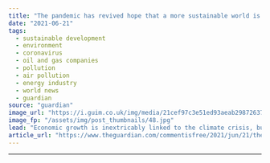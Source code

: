 ```yaml
---
title: "The pandemic has revived hope that a more sustainable world is possible | Jeremy Caradonna"
date: "2021-06-21"
tags: 
  - sustainable development
  - environment
  - coronavirus
  - oil and gas companies
  - pollution
  - air pollution
  - energy industry
  - world news
  - guardian
source: "guardian"
image_url: "https://i.guim.co.uk/img/media/21cef97c3e51ed93aeab2987263780ba3da0368b/0_0_6000_3600/master/6000.jpg?width=460&quality=85&auto=format&fit=max&s=0f58862c618f5971579209be068ff279"
image_fp: "/assets/img/post_thumbnails/48.jpg"
lead: "Economic growth is inextricably linked to the climate crisis, but the past year has taught us that such growth isn’t essentialSome of the most striking images from the early days of the pandemic, when public health orders and lockdowns ground economi..."
article_url: "https://www.theguardian.com/commentisfree/2021/jun/21/the-pandemic-has-revived-hope-that-a-more-sustainable-world-is-possible"
---
```


---
